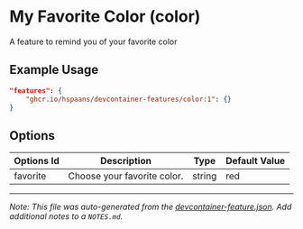 
# My Favorite Color (color)

A feature to remind you of your favorite color

## Example Usage

```json
"features": {
    "ghcr.io/hspaans/devcontainer-features/color:1": {}
}
```

## Options

| Options Id | Description | Type | Default Value |
|-----|-----|-----|-----|
| favorite | Choose your favorite color. | string | red |



---

_Note: This file was auto-generated from the [devcontainer-feature.json](https://github.com/hspaans/devcontainer-features/blob/main/src/color/devcontainer-feature.json).  Add additional notes to a `NOTES.md`._
